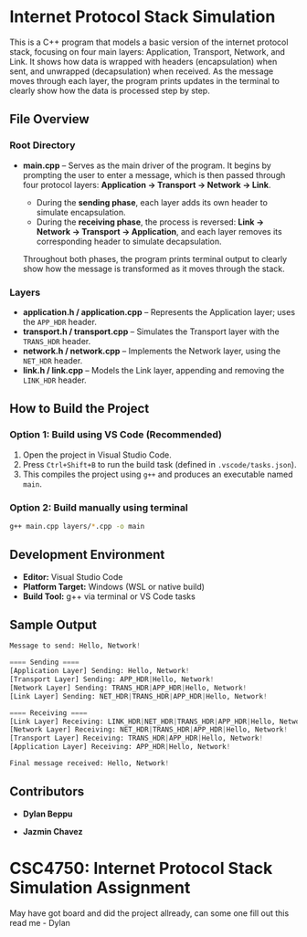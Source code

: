 # Internet Protocol Stack Simulation

This is a C++ program that models a basic version of the internet protocol stack, focusing on four main layers: Application, Transport, Network, and Link. It shows how data is wrapped with headers (encapsulation) when sent, and unwrapped (decapsulation) when received. As the message moves through each layer, the program prints updates in the terminal to clearly show how the data is processed step by step.

## File Overview

### Root Directory
- **main.cpp** – 
  Serves as the main driver of the program. It begins by prompting the user to enter a message, which is then passed through four protocol layers: **Application → Transport → Network → Link**.

  - During the **sending phase**, each layer adds its own header to simulate encapsulation.
  - During the **receiving phase**, the process is reversed: **Link → Network → Transport → Application**, and each layer removes its corresponding header to simulate decapsulation.

  Throughout both phases, the program prints terminal output to clearly show how the message is transformed as it moves through the stack.

### Layers


- **application.h / application.cpp** – Represents the Application layer; uses the `APP_HDR` header.
- **transport.h / transport.cpp** – Simulates the Transport layer with the `TRANS_HDR` header.
- **network.h / network.cpp** – Implements the Network layer, using the `NET_HDR` header.
- **link.h / link.cpp** – Models the Link layer, appending and removing the `LINK_HDR` header.




## How to Build the Project



### Option 1: Build using VS Code (Recommended)
1. Open the project in Visual Studio Code.
2. Press `Ctrl+Shift+B` to run the build task (defined in `.vscode/tasks.json`).
3. This compiles the project using `g++` and produces an executable named `main`.

### Option 2: Build manually using terminal
```bash
g++ main.cpp layers/*.cpp -o main
```

##  Development Environment

- **Editor:** Visual Studio Code
- **Platform Target:** Windows (WSL or native build)
- **Build Tool:** g++ via terminal or VS Code tasks


## Sample Output

```python
Message to send: Hello, Network!

==== Sending ====
[Application Layer] Sending: Hello, Network!
[Transport Layer] Sending: APP_HDR|Hello, Network!
[Network Layer] Sending: TRANS_HDR|APP_HDR|Hello, Network!
[Link Layer] Sending: NET_HDR|TRANS_HDR|APP_HDR|Hello, Network!

==== Receiving ====
[Link Layer] Receiving: LINK_HDR|NET_HDR|TRANS_HDR|APP_HDR|Hello, Network!
[Network Layer] Receiving: NET_HDR|TRANS_HDR|APP_HDR|Hello, Network!
[Transport Layer] Receiving: TRANS_HDR|APP_HDR|Hello, Network!
[Application Layer] Receiving: APP_HDR|Hello, Network!

Final message received: Hello, Network!

```

## Contributors

- **Dylan Beppu** 


- **Jazmin Chavez** 
# CSC4750: Internet Protocol Stack Simulation Assignment

May have got board and did the project allready, can some one fill out this read me - Dylan
